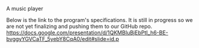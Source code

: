 A music player

Below is the link to the program's specifications. It is still in progress so we are not yet finalizing and pushing them to our GitHub repo.
https://docs.google.com/presentation/d/1QKMBIuBjEbPtI_h6-BE-bvggyYGVCaTF_5yebY8CqA0/edit#slide=id.p
